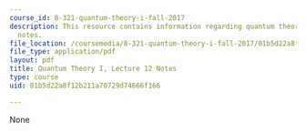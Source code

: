 ```yaml
---
course_id: 8-321-quantum-theory-i-fall-2017
description: This resource contains information regarding quantum theory I, lecture
  notes.
file_location: /coursemedia/8-321-quantum-theory-i-fall-2017/01b5d22a8f12b211a70729d74666f166_MIT8_321F17_lec12.pdf
file_type: application/pdf
layout: pdf
title: Quantum Theory I, Lecture 12 Notes
type: course
uid: 01b5d22a8f12b211a70729d74666f166

---
```

None